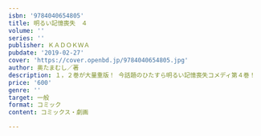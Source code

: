 ```yaml
---
isbn: '9784040654805'
title: 明るい記憶喪失　４
volume: ''
series: ''
publisher: ＫＡＤＯＫＷＡ
pubdate: '2019-02-27'
cover: 'https://cover.openbd.jp/9784040654805.jpg'
author: 奥たまむし／著
description: １，２巻が大量重版！ 今話題のひたすら明るい記憶喪失コメディ第４巻！
price: '600'
genre: ''
target: 一般
format: コミック
content: コミックス・劇画

---
```

